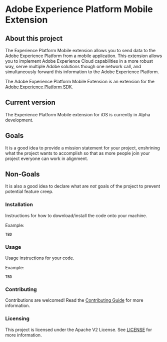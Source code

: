# Adobe Experience Platform Mobile Extension


## About this project

The Experience Platform Mobile extension allows you to send data to the Adobe Experience Platform from a mobile application. This extension allows you to implement Adobe Experience Cloud capabilities in a more robust way, serve multiple Adobe solutions though one network call, and simultaneously forward this information to the Adobe Experience Platform.

The Adobe Experience Platform Mobile Extension is an extension for the [Adobe Experience Platform SDK](https://github.com/Adobe-Marketing-Cloud/acp-sdks).

## Current version
The Experience Platform Mobile extension for iOS is currently in Alpha development.

## Goals

It is a good idea to provide a mission statement for your project, enshrining
what the project wants to accomplish so that as more people join your project
everyone can work in alignment.

## Non-Goals

It is also a good idea to declare what are _not_ goals of the project to prevent
potential feature creep.

### Installation

Instructions for how to download/install the code onto your machine.

Example:
```
TBD
```

### Usage

Usage instructions for your code.

Example:

```
TBD
```

### Contributing

Contributions are welcomed! Read the [Contributing Guide](./.github/CONTRIBUTING.md) for more information.

### Licensing

This project is licensed under the Apache V2 License. See [LICENSE](LICENSE) for more information.
